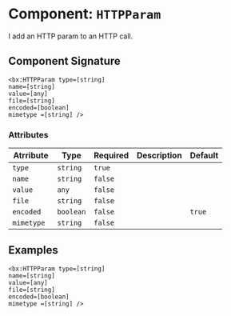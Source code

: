 [comment]: # (Note: This documentation is generated dynamically in the build process.  To modify the contents, change the javadoc on the _invoke method of the Component class)
# Component: `HTTPParam`

I add an HTTP param to an HTTP call.

## Component Signature
```
<bx:HTTPParam type=[string]
name=[string]
value=[any]
file=[string]
encoded=[boolean]
mimetype =[string] />
```
### Attributes

| Atrribute | Type | Required | Description | Default |
|----------|------|----------|-------------|---------|
| `type` | `string` | `true` |  |  |
| `name` | `string` | `false` |  |  |
| `value` | `any` | `false` |  |  |
| `file` | `string` | `false` |  |  |
| `encoded` | `boolean` | `false` |  | `true` |
| `mimetype ` | `string` | `false` |  |  |

## Examples

```
<bx:HTTPParam type=[string]
name=[string]
value=[any]
file=[string]
encoded=[boolean]
mimetype =[string] />
```
